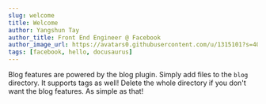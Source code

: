 ```yaml
---
slug: welcome
title: Welcome
author: Yangshun Tay
author_title: Front End Engineer @ Facebook
author_image_url: https://avatars0.githubusercontent.com/u/1315101?s=400&v=4
tags: [facebook, hello, docusaurus]
---
```


Blog features are powered by the blog plugin. Simply add files to the `blog` directory. It supports tags as well!
<truncate />
Delete the whole directory if you don't want the blog features. As simple as that!
